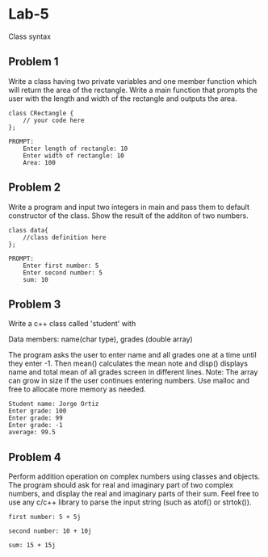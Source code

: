 # Lab-5
Class syntax


## Problem 1
Write a class having two private variables and one member function which will return the area of the rectangle.  Write a main function that prompts the user with the length and width of the rectangle and outputs the area.

```
class CRectangle {
    // your code here
};

PROMPT:
    Enter length of rectangle: 10
    Enter width of rectangle: 10
    Area: 100
```


## Problem 2
Write a program and input two integers in main and pass them to default constructor of the class. Show the result of the additon of two numbers.

```
class data{
    //class definition here
};

PROMPT:
    Enter first number: 5
    Enter second number: 5
    sum: 10
```

## Problem 3
Write a c++ class called 'student' with

Data members: name(char type), grades (double array)

The program asks the user to enter name and all grades one at a time until they enter -1. Then mean() calculates the mean note and disp() displays name and total mean of all grades  screen in different lines.
Note:  The array can grow in size if the user continues entering numbers.  Use malloc and free to allocate more memory as needed.

```
Student name: Jorge Ortiz
Enter grade: 100
Enter grade: 99
Enter grade: -1
average: 99.5
```

## Problem 4 
Perform addition operation on complex numbers using classes and objects. The program should ask for real and imaginary part of two complex numbers, and display the real and imaginary parts of their sum.  Feel free to use any c/c++ library to parse the input string (such as atof() or strtok()).

```
first number: 5 + 5j

second number: 10 + 10j

sum: 15 + 15j
```
